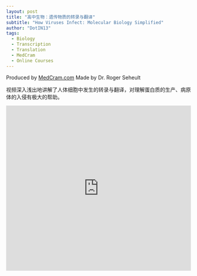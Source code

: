 ```yaml
---
layout: post
title: "高中生物：遗传物质的转录与翻译"
subtitle: "How Viruses Infect: Molecular Biology Simplified"
author: "DotIN13"
tags:
  - Biology
  - Transcription
  - Translation
  - MedCram
  - Online Courses
---
```

Produced by [MedCram.com](https://www.medcram.com/)
Made by Dr. Roger Seheult

视频深入浅出地讲解了人体细胞中发生的转录与翻译，对理解蛋白质的生产、病原体的入侵有极大的帮助。

<iframe frameborder="0" src="https://v.qq.com/txp/iframe/player.html?vid=o0930s507wb" height="450" width="100%" allowFullScreen="true"></iframe>